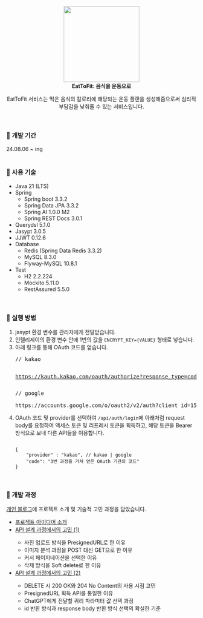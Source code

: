 <div align="center">
  <img src="https://github.com/user-attachments/assets/419eeb62-c629-4e2d-937b-7bd9a89c63a9" width="200px" height="200px">
  <br>
  <b>EatToFit: 음식을 운동으로</b>
  <br>
  <p>EatToFit 서비스는 먹은 음식의 칼로리에 해당되는 운동 플랜을 생성해줌으로써 심리적 부담감을 낮춰줄 수 있는 서비스입니다.</p>
</div>

<br>
<h3>🍔 개발 기간</h3>
24.08.06 ~ ing

<br>
<br>
<h3>🍔 사용 기술</h3>
<ul>
  <li>Java 21 (LTS)</li>
  <li>Spring
    <ul>
      <li>Spring boot 3.3.2</li>
      <li>Spring Data JPA 3.3.2</li>
      <li>Spring AI 1.0.0 M2</li>
      <li>Spring REST Docs 3.0.1</li>
    </ul>
  </li>
  <li>Querydsl 5.1.0</li>
  <li>Jasypt 3.0.5</li>
  <li>JJWT 0.12.6</li>
  <li>Database
    <ul>
      <li>Redis (Spring Data Redis 3.3.2)</li>
      <li>MySQL 8.3.0</li>
      <li>Flyway-MySQL 10.8.1</li>
    </ul>
  </li>
  <li>Test
    <ul>
      <li>H2 2.2.224</li>
      <li>Mockito 5.11.0</li>
      <li>RestAssured 5.5.0</li>
    </ul>
  </li>
</ul>

<br>
<h3>🍔 실행 방법</h3>
<ol>
<li>jasypt 환경 변수를 관리자에게 전달받습니다.</li>
<li>인텔리제이의 환경 변수 안에 1번의 값을 <code>ENCRYPT_KEY={VALUE}</code> 형태로 넣습니다.</li>
<li>아래 링크를 통해 OAuth 코드를 얻습니다.</li>
<pre>
// kakao

https://kauth.kakao.com/oauth/authorize?response_type=code&amp;client_id=a4b1f62f6ee5ff7808de3fbdc9fd025d&amp;redirect_uri=http://localhost:8080/oauth/kakao
</pre>
<pre>
// google

https://accounts.google.com/o/oauth2/v2/auth?client_id=153893114774-fki8eqg7uiukvr0sqmk992odbb1l9rem.apps.googleusercontent.com&redirect_uri=http://localhost:8080/oauth/google&response_type=code&scope=openid%20email%20profile
</pre>
<li>OAuth 코드 및 provider를 선택하여 <code>/api/auth/login</code>에 아래처럼 request body를 요청하여 액세스 토큰 및 리프레시 토큰을 획득하고, 해당 토큰을 Bearer 방식으로 보내 다른 API들을 이용합니다.</li>
<pre><code class="language-json">
{
    "provider" : "kakao", // kakao | google
    "code": "3번 과정을 거쳐 얻은 OAuth 기관의 코드"
}
</code></pre>
</ol>

<br>
<h3>🍔 개발 과정</h3>
<a href="https://devwriter.tistory.com/category/%E2%9C%A8%20%ED%94%84%EB%A1%9C%EC%A0%9D%ED%8A%B8/EatToFit%20%5BF-Lab%5D">개인 블로그</a>에 프로젝트 소개 및 기술적 고민 과정을 담았습니다.
<br>
<ul>
  <li><a href="https://devwriter.tistory.com/52">프로젝트 아이디어 소개</a></li>
  <li><a href="https://devwriter.tistory.com/53">API 설계 과정에서의 고민 (1)</a></li>
    <ul>
      <li>사진 업로드 방식을 PresignedURL로 한 이유</li>
      <li>이미지 분석 과정을 POST 대신 GET으로 한 이유</li>
      <li>커서 페이지네이션을 선택한 이유</li>
      <li>삭제 방식을 Soft delete로 한 이유</li>
    </ul>
  <li><a href="https://devwriter.tistory.com/54">API 설계 과정에서의 고민 (2)</a></li>
    <ul>
      <li>DELETE 시 200 OK와 204 No Content의 사용 시점 고민</li>
      <li>PresignedURL 획득 API를 통일한 이유</li>
      <li>ChatGPT에게 전달할 쿼리 파라미터 값 선택 과정</li>
      <li>id 반환 방식과 response body 반환 방식 선택의 확실한 기준</li>
    </ul>
</ul>
